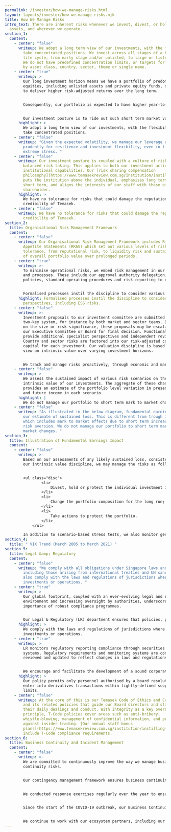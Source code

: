 ```yaml
---
permalink: /investor/how-we-manage-risks.html
layout: layouts/investor/how-we-manage-risks.njk
title: How We Manage Risks
intro_text: There are inherent risks whenever we invest, divest, or hold our
  assets, and wherever we operate.
section_1:
  content:
    - center: "false"
      writeup: We adopt a long term view of our investments, with the flexibility to
        take concentrated positions. We invest across all stages of a business
        life cycle, from early stage and/or unlisted, to large or listed assets.
        We do not have predefined concentration limits, or targets for investing
        by asset class, country, sector, theme or single name.
    - center: "true"
      writeup: >
        Our long investment horizon means we have a portfolio of predominantly
        equities, including unlisted assets and private equity funds, designed
        to deliver higher risk-adjusted returns over the long term.


        Consequently, our portfolio is expected to have higher year-to-year volatility of annual returns, with higher risks of negative returns in any one year.


        Our investment posture is to ride out such short term market volatility, and focus on generating sustainable returns over the long term.
      highlight: >
        We adopt a long term view of our investments, with the flexibility to
        take concentrated positions.
    - center: "false"
      writeup: "Given the expected volatility, we manage our leverage and liquidity
        prudently for resilience and investment flexibility, even in times of
        extreme stress. "
    - center: "false"
      writeup: Our investment posture is coupled with a culture of risk awareness and
        balanced risk taking. This applies to both our investment activities and
        institutional capabilities. Our [risk sharing compensation
        philosophy](https://www.temasekreview.com.sg/institution/instilling-ownership.html)
        puts the institution above the individual, emphasises long term over
        short term, and aligns the interests of our staff with those of our
        shareholder.
      highlight: >
        We have no tolerance for risks that could damage the reputation and
        credibility of Temasek.
    - center: "false"
      writeup: We have no tolerance for risks that could damage the reputation and
        credibility of Temasek.
section_2:
  title: Organisational Risk Management Framework
  content:
    - center: "false"
      writeup: Our Organisational Risk Management Framework includes Risk Return
        Appetite Statements (RRAS) which set out various levels of risks
        tolerance, from reputational risk, to liquidity risk and sustained loss
        of overall portfolio value over prolonged periods.
    - center: "true"
      writeup: >-
        To minimise operational risks, we embed risk management in our systems
        and processes. These include our approval authority delegation, company
        policies, standard operating procedures and risk reporting to our Board.


        Formalised processes instil the discipline to consider various perspectives, including Environmental, Social and Governance (ESG) risks. These include climate risks, both transition and physical, as an integral part of these processes. For example, we now apply an internal [carbon price](https://www.temasekreview.com.sg/pathways-to-sustainability/putting-a-price-on-carbon.html) of US$42 per tonne of carbon dioxide equivalent (tCO2e) in our investment evaluations in order to account for the potential exposure of an investment to transition risk.
      highlight: Formalised processes instil the discipline to consider various
        perspectives, including ESG risks.
    - center: "false"
      writeup: >-
        Investment proposals to our investment committee are submitted under a
        two-key system, for instance by both market and sector teams. Depending
        on the size or risk significance, these proposals may be escalated to
        our Executive Committee or Board for final decision. Functional teams
        provide additional specialist perspectives and independent reviews.
        Country and sector risks are factored into our risk-adjusted cost of
        capital for each investment. Our valuation discipline is based on our
        view on intrinsic value over varying investment horizons.


        We track and manage risks proactively, through economic and market cycles, including specific risks at asset level. 
    - center: "false"
      writeup: >
        We assess the sustained impact of various risk scenarios on the
        intrinsic value of our investments. The aggregate of these changes
        provides an estimate of the portfolio level variation in present value
        and future income in each scenario.
      highlight: |
        We do not manage our portfolio to short term mark to market changes.
    - center: "false"
      writeup: "As illustrated in the below diagram, fundamental earnings impact is
        our estimate of sustained loss. This is different from trough impact,
        which includes mark to market effects due to short term increases in
        risk aversion. We do not manage our portfolio to short term mark to
        market changes. "
section_3:
  title: Illustration of Fundamental Earnings Impact
  content:
    - center: "false"
      writeup: >-
        Based on our assessments of any likely sustained loss, consistent with
        our intrinsic value discipline, we may manage the risks as follows: 


        <ul class="disc">
                <li>
                    Divest, hold or protect the individual investment impacted;
                </li>
                <li>
                    Change the portfolio composition for the long run;
                </li>
                <li>
                    Take actions to protect the portfolio.
                </li>
            </ul>

        In addition to scenario-based stress tests, we also monitor general market risk indicators such as the <span class="tooltip" title="Chicago Board Options Exchange" data-title="Chicago Board Options Exchange">CBOE</span> Volatility Index (VIX).
section_4:
  title: " VIX Trend (March 2005 to March 2021) "
section_5:
  title: Legal &amp; Regulatory
  content:
    - center: "false"
      writeup: "We comply with all obligations under Singapore laws and regulations,
        including those arising from international treaties and UN sanctions. We
        also comply with the laws and regulations of jurisdictions where we have
        investments or operations. "
    - center: "true"
      writeup: >
        Our global footprint, coupled with an ever-evolving legal and regulatory
        environment and increasing oversight by authorities, underscores the
        importance of robust compliance programmes.


        Our Legal & Regulatory (LR) department ensures that policies, processes and systems are appropriately designed, consistent with applicable laws, and aligned with Board directives. For instance, our policy on derivative transactions permits only personnel authorised by a board resolution to enter into such transactions within tightly-defined scopes and limits on behalf of specific designated entities.
      highlight: >
        We comply with the laws and regulations of jurisdictions where we have
        investments or operations.
    - center: "true"
      writeup: >
        LR monitors regulatory reporting compliance through securities tracking
        systems. Regulatory requirements and monitoring systems are continually
        reviewed and updated to reflect changes in laws and regulations.


        We encourage and facilitate the development of a sound corporate culture that incentivises good staff behaviour. High ethical standards and compliance with applicable laws and regulations are expected in the pursuit of our business interests. Specific attention is directed at governance, incentive systems and training.
      highlight: >
        Our policy permits only personnel authorised by a board resolution to
        enter into derivatives transactions within tightly-defined scopes and
        limits.
    - center: "false"
      writeup: At the core of this is our Temasek Code of Ethics and Conduct (T-Code)
        and its related policies that guide our Board directors and staff in
        their daily dealings and conduct. With integrity as a key overarching
        principle, T-Code policies cover areas such as anti-bribery,
        whistle-blowing, management of confidential information, and prohibition
        against insider trading. [Our annual staff bonus
        plans](https://www.temasekreview.com.sg/institution/instilling-ownership.html)
        include T-Code compliance requirements.
section_6:
  title: Business Continuity and Incident Management
  content:
    - center: "false"
      writeup: >-
        We are committed to continuously improve the way we manage business
        continuity risks.


        Our contingency management framework ensures business continuity and manages incidents arising from safety, physical security, cybersecurity, and other threats. The framework takes into account the potential impact of emerging risks and new responses enabled by technological advancements. We monitor security, safety and health situations around the world daily when emergencies occur. This allows us to support our staff wherever they are based.


        We conducted response exercises regularly over the year to ensure that our contingency plans remain effective, relevant, and adequate, including responses to failure of critical infrastructure and cyber-related risks. We constantly work on improving our capabilities to ensure that critical business functions can resume functioning in a timely manner during times of emergencies. This is to minimise disruption to our work and operations.


        Since the start of the COVID-19 outbreak, our Business Continuity and Technology teams have been supporting Temasek staff all over the world to adapt to long periods of working from home. Efforts were made to ensure staff remain effective working from home and to ensure their physical and psychological well-being through regular touchpoints. We provided care packages which included essential supplies such as masks, health supplements, wellness equipment, and additional IT equipment to all our employees around the world. We communicated regularly with them on developments, particularly with specific guidance on the COVID-19 impact in their locations.


        We continue to work with our ecosystem partners, including our portfolio companies and various government agencies, to [support the local responses to the COVID-19 outbreak](https://www.temasekreview.com.sg/steward/rising-above-covid-19.html) and to protect and safeguard our people and affected communities, both locally and overseas. Our staff have also stepped forward to volunteer in large numbers to support wider COVID-19 initiatives led by the firm, including assisting with swabbing exercises at foreign worker dormitories in Singapore.
---
```

